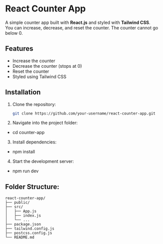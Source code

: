 # React Counter App

A simple counter app built with **React.js** and styled with **Tailwind CSS**.  
You can increase, decrease, and reset the counter. The counter cannot go below 0.

## Features
- Increase the counter
- Decrease the counter (stops at 0)
- Reset the counter
- Styled using Tailwind CSS

## Installation
1. Clone the repository:
   ```bash
   git clone https://github.com/your-username/react-counter-app.git
2. Navigate into the project folder:
- cd counter-app
3. Install dependencies:
- npm install
4. Start the development server:
- npm run dev

## Folder Structure:
    react-counter-app/
    ├── public/
    ├── src/
    │   ├── App.js
    │   ├── index.js
    │   └── ...
    ├── package.json
    ├── tailwind.config.js
    ├── postcss.config.js
    └── README.md
